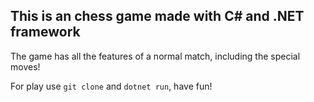 ## This is an chess game made with C# and .NET framework

The game has all the features of a normal match, including the special moves!

For play use `git clone` and `dotnet run`, have fun!
